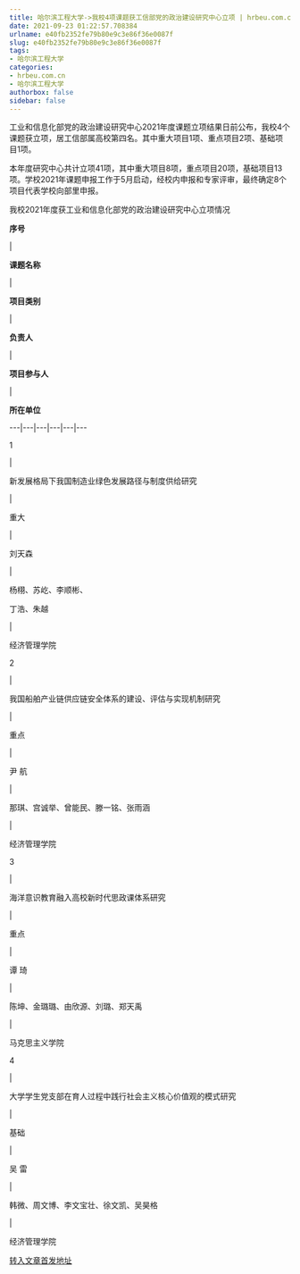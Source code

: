 ```yaml
---
title: 哈尔滨工程大学->我校4项课题获工信部党的政治建设研究中心立项 | hrbeu.com.cn
date: 2021-09-23 01:22:57.708384
urlname: e40fb2352fe79b80e9c3e86f36e0087f
slug: e40fb2352fe79b80e9c3e86f36e0087f
tags: 
- 哈尔滨工程大学
categories:
- hrbeu.com.cn
- 哈尔滨工程大学
authorbox: false
sidebar: false
---
```

工业和信息化部党的政治建设研究中心2021年度课题立项结果日前公布，我校4个课题获立项，居工信部属高校第四名。其中重大项目1项、重点项目2项、基础项目1项。

本年度研究中心共计立项41项，其中重大项目8项，重点项目20项，基础项目13项。学校2021年课题申报工作于5月启动，经校内申报和专家评审，最终确定8个项目代表学校向部里申报。

我校2021年度获工业和信息化部党的政治建设研究中心立项情况
<!--more-->


**序号**

|

**课题名称**

|

**项目类别**

|

**负责人**

|

**项目参与人**

|

**所在单位**  

---|---|---|---|---|---  

1

|

新发展格局下我国制造业绿色发展路径与制度供给研究

|

重大

|

刘天森

|

杨栩、苏屹、李顺彬、

丁浩、朱越

|

经济管理学院  

2

|

我国船舶产业链供应链安全体系的建设、评估与实现机制研究

|

重点

|

尹 航

|

那琪、宫诚举、曾能民、滕一铭、张雨涵

|

经济管理学院  

3

|

海洋意识教育融入高校新时代思政课体系研究

|

重点

|

谭 琦

|

陈坤、金璐璐、由欣源、刘璐、郑天禹

|

马克思主义学院  

4

|

大学学生党支部在育人过程中践行社会主义核心价值观的模式研究

|

基础

|

吴 雷

|

韩微、周文博、李文宝壮、徐文凯、吴昊格

|

经济管理学院  



[转入文章首发地址](http://gongxue.cn/info/1141/67846.htm)